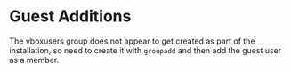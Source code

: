 # Guest Additions
The vboxusers group does not appear to get created as part of the installation,
so need to create it with `groupadd` and then add the guest user as a member.


